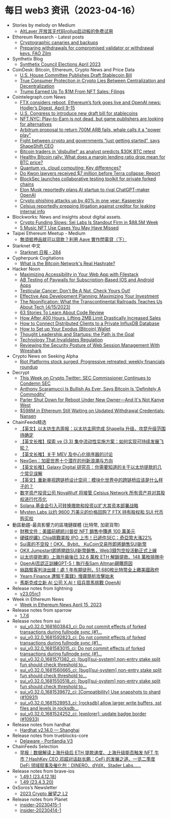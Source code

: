 # 每日 web3 资讯（2023-04-16）

- Stories by melody on Medium
  - [AltLayer 开放其无代码rollup启动板的免费试用](https://medium.com/@melody8848/altlayer-%E5%BC%80%E6%94%BE%E5%85%B6%E6%97%A0%E4%BB%A3%E7%A0%81rollup%E5%90%AF%E5%8A%A8%E6%9D%BF%E7%9A%84%E5%85%8D%E8%B4%B9%E8%AF%95%E7%94%A8-64dbb804d8df?source=rss-bfc6f454c0f9------2)
- Ethereum Research - Latest posts
  - [Cryptographic canaries and backups](https://ethresear.ch/t/cryptographic-canaries-and-backups/1235/6)
  - [Preparing withdrawals for compromised validator or withdrawal keys. FAO Zilm](https://ethresear.ch/t/preparing-withdrawals-for-compromised-validator-or-withdrawal-keys-fao-zilm/10453/30)
- Synthetix Blog
  - [Synthetix Council Elections April 2023](https://blog.synthetix.io/synthetix-council-elections-april-2023/)
- CoinDesk: Bitcoin, Ethereum, Crypto News and Price Data
  - [U.S. House Committee Publishes Draft Stablecoin Bill](https://www.coindesk.com/policy/2023/04/15/us-house-committee-publishes-draft-stablecoin-bill/?utm_medium=referral&utm_source=rss&utm_campaign=headlines)
  - [True Consumer Protection in Crypto Lies Between Centralization and Decentralization](https://www.coindesk.com/consensus-magazine/2023/04/15/true-consumer-protection-in-crypto-lies-between-centralization-and-decentralization/?utm_medium=referral&utm_source=rss&utm_campaign=headlines)
  - [Trump Earned Up To $1M From NFT Sales: Filings](https://www.coindesk.com/web3/2023/04/15/trump-earned-up-to-1m-from-nft-sales-filings/?utm_medium=referral&utm_source=rss&utm_campaign=headlines)
- Cointelegraph.com News
  - [FTX considers reboot, Ethereum’s fork goes live and OpenAI news: Hodler’s Digest, April 9-15](https://cointelegraph.com/magazine/ftx-considers-reboot-ethereum-fork-goes-live-openai-news-hodlers-digest-april-9-15/)
  - [U.S. Congress to introduce new draft bill for stablecoins](https://cointelegraph.com/news/u-s-congress-to-introduce-new-draft-bill-for-stablecoins)
  - [NFT.NYC: Play-to-Earn is not dead, but game publishers are looking for alternatives](https://cointelegraph.com/news/nft-nyc-play-to-earn-is-not-dead-but-game-publishers-are-looking-for-alternatives)
  - [Arbitrum proposal to return 700M ARB fails, whale calls it a "power play"](https://cointelegraph.com/news/arbitrum-proposal-to-return-700m-arb-fails-whale-calls-it-a-power-play)
  - [Fight between crypto and governments “just getting started”, says ShapeShift CEO](https://cointelegraph.com/news/fight-between-crypto-and-governments-just-getting-started-says-shapeshift-ceo)
  - [Bitcoin traders in 'disbullief' as analyst predicts $30K BTC retest](https://cointelegraph.com/news/bitcoin-traders-in-disbullief-as-analyst-predicts-30k-btc-retest)
  - [Healthy Bitcoin rally: What does a margin lending ratio drop mean for BTC price?](https://cointelegraph.com/news/healthy-bitcoin-rally-what-does-a-margin-lending-ratio-drop-mean-for-btc-price)
  - [Quantum vs. cloud computing: Key differences?](https://cointelegraph.com/explained/quantum-vs-cloud-computing-key-differences)
  - [Do Kwon lawyers received $7 million before Terra collapse: Report](https://cointelegraph.com/news/do-kwon-lawyers-received-7-million-before-terra-luna-collapse-report)
  - [BlockSec launches collaborative testing toolkit for private forked chains](https://cointelegraph.com/news/blocksec-launches-collaborative-testing-toolkit-for-private-forked-chains)
  - [Elon Musk reportedly plans AI startup to rival ChatGPT-maker OpenAI](https://cointelegraph.com/news/elon-musk-reportedly-plans-ai-start-up-to-rival-chatgpt-maker-openai)
  - [Crypto phishing attacks up by 40% in one year: Kaspersky](https://cointelegraph.com/news/crypto-phishing-attacks-up-by-40-in-one-year-kaspersky)
  - [Celsius reportedly prepping litigation against creditor for leaking internal info](https://cointelegraph.com/news/celcius-reportedly-prepping-litigation-against-creditor-for-leaking-internal-info)
- Blockworks: News and insights about digital assets.
  - [Crypto Funding Slows: Sei Labs Is Standout Firm in $88.5M Week](https://blockworks.co/news/sei-labs-crypto-funding-standout)
  - [5 Music NFT Use Cases You May Have Missed](https://blockworks.co/news/music-nfts-use-cases)
- Taipei Ethereum Meetup - Medium
  - [無須抵押品就可以貸款？利用 Aave 實作閃電貸（下）](https://medium.com/taipei-ethereum-meetup/%E7%84%A1%E9%A0%88%E6%8A%B5%E6%8A%BC%E5%93%81%E5%B0%B1%E5%8F%AF%E4%BB%A5%E8%B2%B8%E6%AC%BE-%E5%88%A9%E7%94%A8-aave-%E5%AF%A6%E4%BD%9C%E9%96%83%E9%9B%BB%E8%B2%B8-%E4%B8%8B-abad23d5dad2?source=rss----756327875b4f---4)
- Starknet 中文
  - [Starknet 日报 - 284](https://starknetzh.substack.com/p/starknet-284)
- Cypherpunk Cogitations
  - [What is the Bitcoin Network's Real Hashrate?](https://blog.lopp.net/what-is-the-bitcoin-networks-real-hashrate/)
- Hacker Noon
  - [Maximizing Accessibility in Your Web App with Filestack](https://hackernoon.com/maximizing-accessibility-in-your-web-app-with-filestack?source=rss)
  - [AB Testing of Paywalls for Subscription-Based IOS and Android Apps](https://hackernoon.com/ab-testing-of-paywalls-for-subscription-based-ios-and-android-apps?source=rss)
  - [Testicular Cancer: Don't Be A Nut, Check Yours Out!](https://hackernoon.com/testicular-cancer-dont-be-a-nut-check-yours-out?source=rss)
  - [Effective App Development Planning: Maximizing Your Investment](https://hackernoon.com/effective-app-development-planning-maximizing-your-investment?source=rss)
  - [The Noonification: What the Transcontinental Railroads Teaches Us About Tech (4/15/2023)](https://hackernoon.com/4-15-2023-noonification?source=rss)
  - [63 Stories To Learn About Code Review](https://hackernoon.com/63-stories-to-learn-about-code-review?source=rss)
  - [How After 400 Hours, Lifting 2MB Limit Drastically Increased Sales](https://hackernoon.com/how-after-400-hours-lifting-2mb-limit-drastically-increased-sales?source=rss)
  - [How to Connect Distributed Clients to a Private InfluxDB Database](https://hackernoon.com/how-to-connect-distributed-clients-to-a-private-influxdb-database?source=rss)
  - [How to Set up Your Exodus (Bitcoin) Wallet](https://hackernoon.com/how-to-set-up-your-exodus-bitcoin-wallet?source=rss)
  - [Thought Leadership and Startups: the Path is the Goal](https://hackernoon.com/thought-leadership-and-startups-the-path-is-the-goal?source=rss)
  - [Technology That Invalidates Regulation](https://hackernoon.com/technology-that-invalidates-regulation?source=rss)
  - [Reviewing the Security Posture of Web Session Management With Wireshark](https://hackernoon.com/reviewing-the-security-posture-of-web-session-management-with-wireshark?source=rss)
- Crypto News on Seeking Alpha
  - [Riot Platforms stock surged, Progressive retreated: weekly financials roundup](https://seekingalpha.com/news/3956759-riot-platforms-stock-surged-progressive-retreated-weekly-financials-roundup?utm_source=feed_news_crypto&utm_medium=referral)
- Decrypt
  - [This Week on Crypto Twitter: SEC Commissioner Continues to Condemn SEC](https://decrypt.co/136868/this-week-on-crypto-twitter-sec-commissioner-continues-to-condemn-sec)
  - [Anthony Scaramucci Is Bullish As Ever, Says Bitcoin Is 'Definitely A Commodity’](https://decrypt.co/136857/anthony-scaramucci-bitcoin-bull-definitely-a-commodity)
  - [Parler Shut Down for Reboot Under New Owner—And It's Not Kanye West](https://decrypt.co/136850/parler-shut-down-for-reboot-under-new-owner-and-its-not-kanye-west)
  - [$598M in Ethereum Still Waiting on Updated Withdrawal Credentials: Nansen](https://decrypt.co/136839/ethereum-still-waiting-updated-withdrawal-credentials-nansen)
- ChainFeeds精选
  - [【英文】以太坊生态周报：以太坊主网完成 Shapella 升级、坎昆升级范围待确定](https://weekinethereumnews.com/week-in-ethereum-news-april-15-2023/)
  - [【英文长推】探索 ve (3,3) 集中流动性实施方案：如何实现可持续发展飞轮？](https://twitter.com/Slappjakke/status/1646839236409298944)
  - [【英文长推】关于 MEV 及中心化排序器的讨论](https://twitter.com/francescoglt/status/1646875996925333504)
  - [NexGen：加密世界十个潜在的创新浪潮与方向](https://foresightnews.pro/article/detail/30694)
  - [【英文长推】Galaxy Digital 研究员：你需要知道的关于以太坊提款的几个常见误解](https://twitter.com/christine_dkim/status/1646916343952703488)
  - [【英文】重新审视跨链桥设计空间：模块化世界中的跨链桥应该是什么样子的？](https://0xjim.medium.com/revisiting-bridges-d6c09dfbb0cb)
  - [数字资产投资公司 NovaWulf 将接管 Celsius Network 所有资产并对其股权进行代币化](https://www.coindesk.com/policy/2023/04/14/novawulf-plans-to-tokenize-equity-of-celsius-new-firm-with-2b-assets-after-takeover/)
  - [Solana 基金会引入可转换赠款和投资以扩大其资本部署战略](https://solana.ghost.io/solana-foundation-convertible-grants-investments/)
  - [Mysten Labs 以约 9600 万美元的价格回购了 FTX 持有股权和 SUI 代币购买权](https://www.businesswire.com/news/home/20230414005397/en/Mysten-Labs-Completes-Repurchase-of-Stake-Held-by-FTX)
- 動區動趨-最具影響力的區塊鏈媒體 (比特幣, 加密貨幣)
  - [財務文件：美國前總統川普從 NFT 銷售中賺進 100 萬美元](https://www.blocktempo.com/trump-earned-up-to-1-million-from-nft-sales/)
  - [硬碟挖礦》Chia挑戰美股 IPO 上市！已遞件SEC；奇亞幣大漲22%](https://www.blocktempo.com/chia-network-has-filed-a-draft-registration-statement-to-sec/)
  - [Sui真的不空投！OKX、Bybit、 KuCoin交易所即將銷售SUI新幣](https://www.blocktempo.com/okx-bybit-and-kucoin-exchanges-will-soon-launch-sui-tokens-sale-event/)
  - [OKX Jumpstart即將開啟SUI新幣銷售，Web3錢包空投活動正式上線](https://www.blocktempo.com/okx-exchange-announces-the-sui-token-sale-on-okx-jumpstart/)
  - [以太坊提款潮》上海升級後已 32.6 萬枚 ETH 解鎖提款、148 萬枚排隊中](https://www.blocktempo.com/after-the-ethereum-shanghai-upgrade-325000-eths-have-been-withdrawn/)
  - [OpenAI否認正訓練GPT-5！執行長Sam Altman親曝原因](https://www.blocktempo.com/openai-ceo-confirms-the-company-isnt-training-gpt-5/)
  - [絲路駭客判決出爐！處 1 年有期徒刑，51,680枚比特幣全上繳美國政府](https://www.blocktempo.com/silk-road-hacker-sentenced-for-stoling-over-50000-bitcoin/)
  - [Yearn Finance 遭駭千萬鎂》慢霧簡析攻擊始末](https://www.blocktempo.com/brief-analysis-of-yearn-finance-10-million-attack/)
  - [馬斯克成立新 AI 公司 X.AI！招兵買馬挑戰 OpenAI](https://www.blocktempo.com/elon-musk-creates-new-ai-company-x-ai/)
- Release notes from lightning
  - [v23.05rc1](https://github.com/ElementsProject/lightning/releases/tag/v23.05rc1)
- Week in Ethereum News
  - [Week in Ethereum News  April 15, 2023](https://weekinethereumnews.com/week-in-ethereum-news-april-15-2023/)
- Release notes from sparrow
  - [1.7.6](https://github.com/sparrowwallet/sparrow/releases/tag/1.7.6)
- Release notes from sui
  - [sui_v0.32.0_1681603843_ci: Do not commit effects of forked transactions during fullnode sync (#1…](https://github.com/MystenLabs/sui/releases/tag/sui_v0.32.0_1681603843_ci)
  - [sui_v0.32.0_1681592823_ci: Do not commit effects of forked transactions during fullnode sync (#1…](https://github.com/MystenLabs/sui/releases/tag/sui_v0.32.0_1681592823_ci)
  - [sui_v0.32.0_1681583015_ci: Do not commit effects of forked transactions during fullnode sync (#1…](https://github.com/MystenLabs/sui/releases/tag/sui_v0.32.0_1681583015_ci)
  - [sui_v0.32.0_1681571382_ci: [bug][sui-system] non-entry stake split fun should check threshold to…](https://github.com/MystenLabs/sui/releases/tag/sui_v0.32.0_1681571382_ci)
  - [sui_v0.32.0_1681560665_ci: [bug][sui-system] non-entry stake split fun should check threshold to…](https://github.com/MystenLabs/sui/releases/tag/sui_v0.32.0_1681560665_ci)
  - [sui_v0.32.0_1681550518_ci: [bug][sui-system] non-entry stake split fun should check threshold to…](https://github.com/MystenLabs/sui/releases/tag/sui_v0.32.0_1681550518_ci)
  - [sui_v0.32.0_1681539672_ci: [Compatibility] Use snapshots to shard (#10931)](https://github.com/MystenLabs/sui/releases/tag/sui_v0.32.0_1681539672_ci)
  - [sui_v0.32.0_1681528953_ci: [rocksdb] allow larger write buffers, sst files and levels in rocksdb…](https://github.com/MystenLabs/sui/releases/tag/sui_v0.32.0_1681528953_ci)
  - [sui_v0.32.0_1681524252_ci: [explorer]: update badge border (#10933)](https://github.com/MystenLabs/sui/releases/tag/sui_v0.32.0_1681524252_ci)
- Release notes from hardhat
  - [Hardhat v2.14.0 — Shanghai](https://github.com/NomicFoundation/hardhat/releases/tag/hardhat%402.14.0)
- Release notes from trueblocks-core
  - [Delaware - Portlandia V3](https://github.com/TrueBlocks/trueblocks-core/releases/tag/v0.62.2-beta)
- ChainFeeds Selection
  - [早报｜数据解读上海升级后 ETH 提款速度、上海升级能否触发 NFT 牛市？HashKey CEO 邓超对话赵长鹏：CeFi 的发展之道、一览二季度 DeFi 领域叙事及催化剂：DINERO、dYdX、Stader Labs......](https://chainfeeds.substack.com/p/eth-nft-hashkey-ceo-cefi-defi-dinerodydxstader)
- Release notes from brave-ios
  - [1.49.1 (23.4.12.18)](https://github.com/brave/brave-ios/releases/tag/v1.49.1)
  - [1.49 (23.4.3.20)](https://github.com/brave/brave-ios/releases/tag/v1.49)
- 0xSoros’s Newsletter
  - [2023 Crypto 展望之 L2](https://0xsoros.substack.com/p/2023-crypto-l2)
- Release notes from Planet
  - [insider-20230415-1](https://github.com/Planetable/Planet/releases/tag/insider-20230415-1)
  - [insider-20230414-1](https://github.com/Planetable/Planet/releases/tag/insider-20230414-1)
